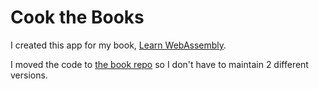 # Cook the Books

I created this app for my book, [Learn WebAssembly](https://www.packtpub.com/web-development/learn-webassembly).

I moved the code to [the book repo](https://github.com/mikerourke/learn-webassembly/tree/master/chapter-07-cook-the-books) so I don't have to maintain 2 different versions.
